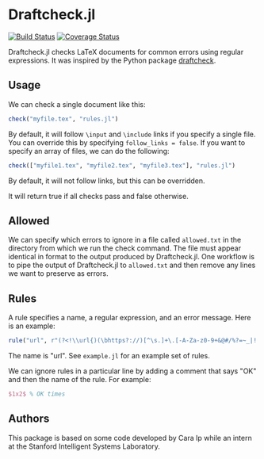 # Draftcheck.jl

[![Build Status](https://travis-ci.org/sisl/Draftcheck.jl.svg?branch=master)](https://travis-ci.org/sisl/Draftcheck.jl) [![Coverage Status](https://coveralls.io/repos/sisl/Draftcheck.jl/badge.svg?branch=master&service=github)](https://coveralls.io/github/sisl/Draftcheck.jl?branch=master)

Draftcheck.jl checks LaTeX documents for common errors using regular expressions. It was inspired by the Python package [draftcheck](https://github.com/ebnn/draftcheck).

## Usage

We can check a single document like this:
```julia
check("myfile.tex", "rules.jl")
```
By default, it will follow `\input` and `\include` links if you specify a single file. You can override this by specifying `follow_links = false`. If you want to specify an array of files, we can do the following:
```julia
check(["myfile1.tex", "myfile2.tex", "myfile3.tex"], "rules.jl")
```
By default, it will not follow links, but this can be overridden.

It will return true if all checks pass and false otherwise.

## Allowed

We can specify which errors to ignore in a file called `allowed.txt` in the directory from which we run the check command. The file must appear identical in format to the output produced by Draftcheck.jl. One workflow is to pipe the output of Draftcheck.jl to `allowed.txt` and then remove any lines we want to preserve as errors.

## Rules

A rule specifies a name, a regular expression, and an error message. Here is an example:
```julia
rule("url", r"(?<!\\url{)(\bhttps?://)[^\s.]+\.[-A-Za-z0-9+&@#/%?=~_|!:,.;]+", "Wrap URLs with the \\url command.")
```
The name is "url". See `example.jl` for an example set of rules.

We can ignore rules in a particular line by adding a comment that says "OK" and then the name of the rule. For example:
```latex
$1x2$ % OK times
```

## Authors

This package is based on some code developed by Cara Ip while an intern at the Stanford Intelligent Systems Laboratory.
